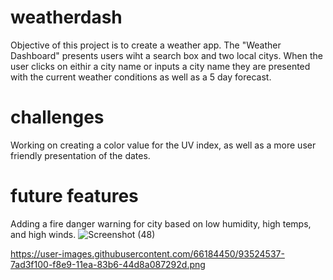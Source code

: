 # weatherdash
Objective of this project is to create a weather app. The "Weather Dashboard" presents users wiht a search box
and two local citys. When the user clicks on eithir a city name or inputs a city name they are presented
with the current weather conditions as well as a 5 day forecast. 

# challenges
 Working on creating a color value for the UV index, as well as a more user friendly presentation of the dates.
 
 # future features
 Adding a fire danger warning for city based on low humidity, high temps, and high winds.
![Screenshot (48)](https://user-images.githubusercontent.com/66184450/93535312-92b47080-f8fb-11ea-89dd-61032bbae344.png)

https://user-images.githubusercontent.com/66184450/93524537-7ad3f100-f8e9-11ea-83b6-44d8a087292d.png

